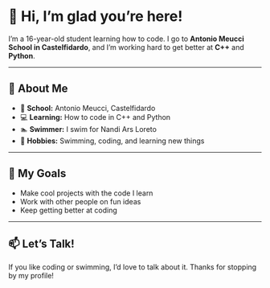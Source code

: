 # 👋 Hi, I’m glad you’re here!

I’m a 16-year-old student learning how to code. I go to **Antonio Meucci School in Castelfidardo**, and I’m working hard to get better at **C++** and **Python**.  

---

## 🎉 About Me
- 🏫 **School:** Antonio Meucci, Castelfidardo  
- 💻 **Learning:** How to code in C++ and Python  
- 🏊 **Swimmer:** I swim for Nandi Ars Loreto  
- 🌟 **Hobbies:** Swimming, coding, and learning new things  

---

## 🚀 My Goals
- Make cool projects with the code I learn  
- Work with other people on fun ideas  
- Keep getting better at coding  

---

## 📫 Let’s Talk!
If you like coding or swimming, I’d love to talk about it. Thanks for stopping by my profile!
